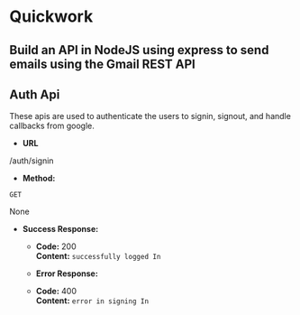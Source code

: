 # Quickwork
## Build an API in NodeJS using express to send emails using the Gmail REST API

**Auth Api**
----
  These apis are used to authenticate the users to signin, signout, and handle callbacks from google.

*   **URL**

  /auth/signin

*   **Method:**

  `GET`

  None

*   **Success Response:**

      * **Code:** 200 <br />
      **Content:** `successfully logged In`
 
      * **Error Response:**

      * **Code:** 400<br />
      **Content:** `error in signing In`
